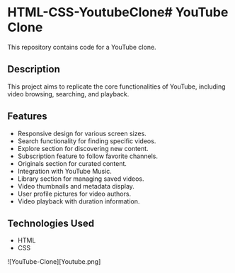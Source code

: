 # HTML-CSS-YoutubeClone# YouTube Clone

This repository contains code for a YouTube clone.

## Description

This project aims to replicate the core functionalities of YouTube, including video browsing, searching, and playback.

## Features

- Responsive design for various screen sizes.
- Search functionality for finding specific videos.
- Explore section for discovering new content.
- Subscription feature to follow favorite channels.
- Originals section for curated content.
- Integration with YouTube Music.
- Library section for managing saved videos.
- Video thumbnails and metadata display.
- User profile pictures for video authors.
- Video playback with duration information.

## Technologies Used

- HTML
- CSS

![YouTube-Clone][Youtube.png]
